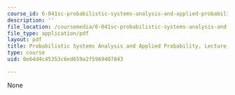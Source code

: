 ```yaml
---
course_id: 6-041sc-probabilistic-systems-analysis-and-applied-probability-fall-2013
description: ''
file_location: /coursemedia/6-041sc-probabilistic-systems-analysis-and-applied-probability-fall-2013/0e64d4c45353c6ed659a2f5969407843_MIT6_041SCF13_L09.pdf
file_type: application/pdf
layout: pdf
title: Probabilistic Systems Analysis and Applied Probability, Lecture 9
type: course
uid: 0e64d4c45353c6ed659a2f5969407843

---
```

None